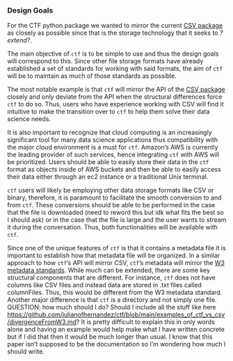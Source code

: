 ### Design Goals
For the CTF python package we wanted to mirror the current [CSV package](https://docs.python.org/3/library/csv.html) as closely as possible since that is the storage technology that it seeks to *?extend?*. 


The main objective of `ctf` is to be simple to use and thus the design goals will correspond to this. Since other file storage formats have already established a set of standards for working with said formats, the aim of `ctf` will be to maintain as much of those standards as possible. 

The most notable example is that `ctf` will mirror the API of the [CSV package](https://docs.python.org/3/library/csv.html) closely and only deviate from the API when the structural differences force `ctf` to do so. Thus, users who have experience working with CSV will find it intuitive to make the transition over to `ctf` to help them solve their data science needs. 

It is also important to recognize that cloud computing is an increasingly significant tool for many data science applications thus compatibility with the major cloud environment is a must for `ctf`. Amazon’s AWS is currently the leading provider of such services, hence integrating `ctf` with AWS will be prioritized. Users should be able to easily store their data in the `ctf` format as objects inside of AWS buckets and then be able to easily access their data either through an ec2 instance or a traditional Unix terminal. 

`ctf` users will likely be employing other data storage formats like CSV or binary, therefore, it is paramount to facilitate the smooth conversion to and from `ctf`. These conversions should be able to be performed in the case that the file is downloaded (need to reword this but idk what fits the best so I should ask) or in the case that the file is large and the user wants to stream it during the conversation. Thus, both functionalities will be available with `ctf`. 

Since one of the unique features of `ctf` is that it contains a metadata file it is important to establish how that metadata file will be organized. In a similar approach to how `ctf`’s API will mirror CSV, `ctf`’s metadata will mirror the [W3 metadata standards](https://www.w3.org/TR/tabular-data-primer/). While much can be extended, there are some key structural components that are different. For instance, `ctf` does not have columns like CSV files and instead data are stored in .txt files called columnFiles. Thus, this would be different from the W3 metadata standard. Another major difference is that `ctf` is a directory and not simply one file. QUESTION: how much should I do? Should I include all the stuff like here https://github.com/julianofhernandez/ctf/blob/main/examples_of_ctf_vs_csv/divergenceFromW3.md? It is pretty difficult to explain this in only words alone and having an example would help make what I have written concrete but if I did that then it would be much longer than usual. I know that this paper isn’t supposed to be the documentation so I’m wondering how much I should write. 
